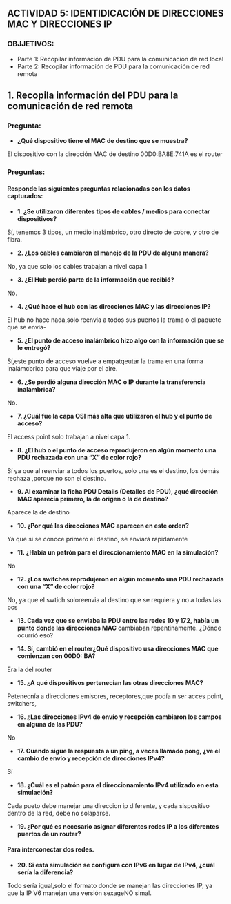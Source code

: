 ## ACTIVIDAD 5: IDENTIDICACIÓN DE DIRECCIONES MAC Y DIRECCIONES IP

### OBJJETIVOS:
- Parte 1: Recopilar información de PDU para la comunicación de red local
- Parte 2: Recopilar información de PDU para la comunicación de red remota 

## 1. Recopila información del PDU para la comunicación de red remota 

### Pregunta:

- **¿Qué dispositivo tiene el MAC de destino que se muestra?**

El dispositivo con la dirección MAC de destino 00D0:BA8E:741A es el router

### Preguntas:
#### Responde las siguientes preguntas relacionadas con los datos capturados:

- **1. ¿Se utilizaron diferentes tipos de cables / medios para conectar dispositivos?**

Sí, tenemos 3 tipos, un medio inalámbrico, otro directo de cobre, y otro de fibra.

- **2. ¿Los cables cambiaron el manejo de la PDU de alguna manera?**

No, ya que solo los cables trabajan a nivel capa 1

- **3. ¿El Hub perdió parte de la información que recibió?**
 
 No.

- **4. ¿Qué hace el hub con las direcciones MAC y las direcciones IP?**

El hub no hace nada,solo reenvia a todos sus puertos la trama o el paquete que se envía-

- **5. ¿El punto de acceso inalámbrico hizo algo con la información que se le entregó?**
 
 Sí,este punto de acceso vuelve a empatqeutar la trama en una forma inalámcbrica para que viaje por el aire.

- **6. ¿Se perdió alguna dirección MAC o IP durante la transferencia inalámbrica?**

No.

- **7. ¿Cuál fue la capa OSI más alta que utilizaron el hub y el punto de acceso?** 

El access point solo trabajan a nivel capa 1.

- **8. ¿El hub o el punto de acceso reprodujeron en algún momento una PDU rechazada con una “X” de color rojo?**

Sí ya que al reenviar a todos los puertos, solo una es el destino, los demás rechaza ,porque no son el destino.


- **9. Al examinar la ficha PDU Details (Detalles de PDU), ¿qué dirección MAC aparecía primero, la de origen o la de destino?**

Aparece la de destino


- **10. ¿Por qué las direcciones MAC aparecen en este orden?**

Ya que si se conoce primero el destino, se enviará rapidamente

- **11. ¿Había un patrón para el direccionamiento MAC en la simulación?**

 No

- **12. ¿Los switches reprodujeron en algún momento una PDU rechazada con una “X” de color rojo?**

No, ya que el swtich soloreenvia al destino que se requiera y no a todas las pcs

- **13. Cada vez que se enviaba la PDU entre las redes 10 y 172, había un punto donde las direcciones MAC** cambiaban repentinamente. ¿Dónde ocurrió eso? 

- **14. Sí, cambió en el router¿Qué dispositivo usa direcciones MAC que comienzan con 00D0: BA?** 

Era la del router


- **15. ¿A qué dispositivos pertenecían las otras direcciones MAC?**

Petenecnía a direcciones emisores, receptores,que podía n ser acces point, switchers,

- **16. ¿Las direcciones IPv4 de envío y recepción cambiaron los campos en alguna de las PDU?**

No

- **17. Cuando sigue la respuesta a un ping, a veces llamado pong, ¿ve el cambio de envío y recepción de direcciones IPv4?**

Sí

- **18. ¿Cuál es el patrón para el direccionamiento IPv4 utilizado en esta simulación?**

Cada pueto debe manejar una direccion ip diferente, y cada sispositivo dentro de la red, debe no solaparse.

- **19. ¿Por qué es necesario asignar diferentes redes IP a los diferentes puertos de un router?** 

#### Para interconectar dos redes.

- **20. Si esta simulación se configura con IPv6 en lugar de IPv4, ¿cuál sería la diferencia?**

Todo sería igual,solo el formato donde se manejan las direcciones IP, ya que la IP V6 manejan una versión sexageNO simal.

